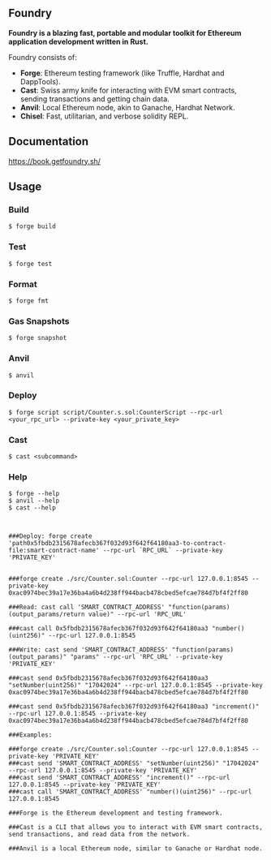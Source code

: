 ## Foundry

**Foundry is a blazing fast, portable and modular toolkit for Ethereum application development written in Rust.**

Foundry consists of:

-   **Forge**: Ethereum testing framework (like Truffle, Hardhat and DappTools).
-   **Cast**: Swiss army knife for interacting with EVM smart contracts, sending transactions and getting chain data.
-   **Anvil**: Local Ethereum node, akin to Ganache, Hardhat Network.
-   **Chisel**: Fast, utilitarian, and verbose solidity REPL.

## Documentation

https://book.getfoundry.sh/

## Usage

### Build

```shell
$ forge build
```

### Test

```shell
$ forge test
```

### Format

```shell
$ forge fmt
```

### Gas Snapshots

```shell
$ forge snapshot
```

### Anvil

```shell
$ anvil
```

### Deploy

```shell
$ forge script script/Counter.s.sol:CounterScript --rpc-url <your_rpc_url> --private-key <your_private_key>
```

### Cast

```shell
$ cast <subcommand>
```

### Help

```shell
$ forge --help
$ anvil --help
$ cast --help



###Deploy: forge create 'path0x5fbdb2315678afecb367f032d93f642f64180aa3-to-contract-file:smart-contract-name' --rpc-url `RPC_URL` --private-key 'PRIVATE_KEY'


###forge create ./src/Counter.sol:Counter --rpc-url 127.0.0.1:8545 --private-key 0xac0974bec39a17e36ba4a6b4d238ff944bacb478cbed5efcae784d7bf4f2ff80

###Read: cast call 'SMART_CONTRACT_ADDRESS' "function(params)(output_params/return value)" --rpc-url 'RPC_URL'

###cast call 0x5fbdb2315678afecb367f032d93f642f64180aa3 "number()(uint256)" --rpc-url 127.0.0.1:8545

###Write: cast send 'SMART_CONTRACT_ADDRESS' "function(params)(output_params)" "params" --rpc-url 'RPC_URL' --private-key 'PRIVATE_KEY'

###cast send 0x5fbdb2315678afecb367f032d93f642f64180aa3 "setNumber(uint256)" "17042024" --rpc-url 127.0.0.1:8545 --private-key 0xac0974bec39a17e36ba4a6b4d238ff944bacb478cbed5efcae784d7bf4f2ff80

###cast send 0x5fbdb2315678afecb367f032d93f642f64180aa3 "increment()" --rpc-url 127.0.0.1:8545 --private-key 0xac0974bec39a17e36ba4a6b4d238ff944bacb478cbed5efcae784d7bf4f2ff80

###Examples:

###forge create ./src/Counter.sol:Counter --rpc-url 127.0.0.1:8545 --private-key 'PRIVATE_KEY'
###cast send 'SMART_CONTRACT_ADDRESS' "setNumber(uint256)" "17042024" --rpc-url 127.0.0.1:8545 --private-key 'PRIVATE_KEY'
###cast send 'SMART_CONTRACT_ADDRESS' "increment()" --rpc-url 127.0.0.1:8545 --private-key 'PRIVATE_KEY'
###cast call 'SMART_CONTRACT_ADDRESS' "number()(uint256)" --rpc-url 127.0.0.1:8545

###Forge is the Ethereum development and testing framework.

###Cast is a CLI that allows you to interact with EVM smart contracts, send transactions, and read data from the network.

###Anvil is a local Ethereum node, similar to Ganache or Hardhat node.


